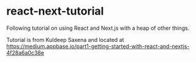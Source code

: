 # react-next-tutorial
Following tutorial on using React and Next.js with a heap of other things.

Tutorial is from Kuldeep Saxena and located at https://medium.appbase.io/part1-getting-started-with-react-and-nextjs-4f28a6a0c38e
